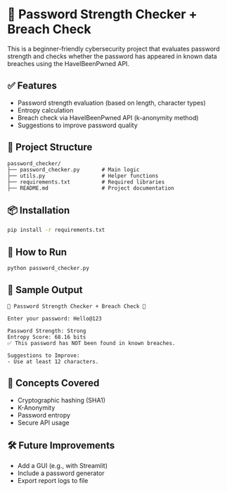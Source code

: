 # 🔐 Password Strength Checker + Breach Check

This is a beginner-friendly cybersecurity project that evaluates password strength and checks whether the password has appeared in known data breaches using the HaveIBeenPwned API.

## ✅ Features
- Password strength evaluation (based on length, character types)
- Entropy calculation
- Breach check via HaveIBeenPwned API (k-anonymity method)
- Suggestions to improve password quality

## 📁 Project Structure
```
password_checker/
├── password_checker.py       # Main logic
├── utils.py                  # Helper functions
├── requirements.txt          # Required libraries
├── README.md                 # Project documentation
```

## 📦 Installation
```bash
pip install -r requirements.txt
```

## 🚀 How to Run
```bash
python password_checker.py
```

## 📌 Sample Output
```
🔐 Password Strength Checker + Breach Check 🔐

Enter your password: Hello@123

Password Strength: Strong
Entropy Score: 68.16 bits
✅ This password has NOT been found in known breaches.

Suggestions to Improve:
- Use at least 12 characters.
```

## 🧠 Concepts Covered
- Cryptographic hashing (SHA1)
- K-Anonymity
- Password entropy
- Secure API usage

## 🛠 Future Improvements
- Add a GUI (e.g., with Streamlit)
- Include a password generator
- Export report logs to file

